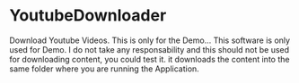 # YoutubeDownloader
Download Youtube Videos. This is only for the Demo...
This software is only used for Demo.
I do not take any responsability and this should not be used for downloading content, you could test it.
it downloads the content into the same folder where you are running the Application.

